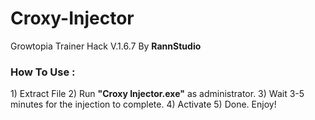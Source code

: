 <h1>Croxy-Injector</h1>
Growtopia Trainer Hack V.1.6.7 By <b>RannStudio</b>

<h3>How To Use :</h3>
1) Extract File
2) Run <b>"Croxy Injector.exe"</b> as administrator.
3) Wait 3-5 minutes for the injection to complete.
4) Activate
5) Done. Enjoy!

